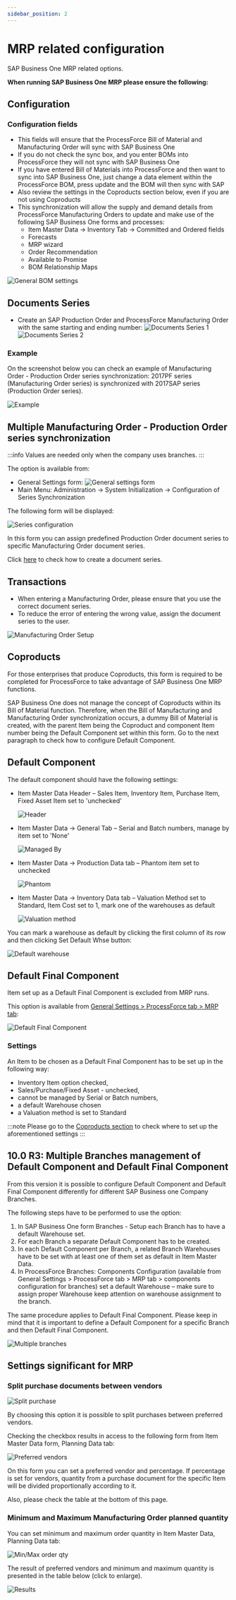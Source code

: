 ```yaml
---
sidebar_position: 2
---
```


# MRP related configuration

SAP Business One MRP related options.

**When running SAP Business One MRP please ensure the following:**

## Configuration

### Configuration fields

- This fields will ensure that the ProcessForce Bill of Material and Manufacturing Order will sync with SAP Business One
- If you do not check the sync box, and you enter BOMs into ProcessForce they will not sync with SAP Business One
- If you have entered Bill of Materials into ProcessForce and then want to sync into SAP Business One, just change a data element within the ProcessForce BOM, press update and the BOM will then sync with SAP
- Also review the settings in the Coproducts section below, even if you are not using Coproducts
- This synchronization will allow the supply and demand details from ProcessForce Manufacturing Orders to update and make use of the following SAP Business One forms and processes:
  - Item Master Data -> Inventory Tab -> Committed and Ordered fields
  - Forecasts
  - MRP wizard
  - Order Recommendation
  - Available to Promise
  - BOM Relationship Maps

![General BOM settings](./media/mrp-related-configuration/general-bom.webp)

## Documents Series

- Create an SAP Production Order and ProcessForce Manufacturing Order with the same starting and ending number:
    ![Documents Series 1](./media/mrp-related-configuration/numbering-pomo.webp)
    ![Documents Series 2](./media/mrp-related-configuration/mor-num.webp)

### Example

On the screenshot below you can check an example of Manufacturing Order - Production Order series synchronization:
2017PF series (Manufacturing Order series) is synchronized with 2017SAP series (Production Order series).

![Example](./media/mrp-related-configuration/example.webp)

## Multiple Manufacturing Order - Production Order series synchronization

:::info
    Values are needed only when the company uses branches.
:::

The option is available from:

- General Settings form:
    ![General settings form](./media/mrp-related-configuration/mor-por-sync.webp)
- Main Menu: Administration → System Initialization → Configuration of Series Synchronization

The following form will be displayed:

![Series configuration](./media/mrp-related-configuration/series-configuration-mor-por.webp)

In this form you can assign predefined Production Order document series to specific Manufacturing Order document series.

Click [here](../../document-numbering.md) to check how to create a document series.

## Transactions

- When entering a Manufacturing Order, please ensure that you use the correct document series.
- To reduce the error of entering the wrong value, assign the document series to the user.

![Manufacturing Order Setup](./media/mrp-related-configuration/series-manufacturing-order.webp)

## Coproducts

For those enterprises that produce Coproducts, this form is required to be completed for ProcessForce to take advantage of SAP Business One MRP functions.

SAP Business One does not manage the concept of Coproducts within its Bill of Material function. Therefore, when the Bill of Manufacturing and Manufacturing Order synchronization occurs, a dummy Bill of Material is created, with the parent Item being the Coproduct and component Item number being the Default Component set within this form. Go to the next paragraph to check how to configure Default Component.

## Default Component

The default component should have the following settings:

- Item Master Data Header – Sales Item, Inventory Item, Purchase Item, Fixed Asset Item set to 'unchecked'

    ![Header](./media/mrp-related-configuration/header.webp)
- Item Master Data → General Tab – Serial and Batch numbers, manage by item set to 'None'

    ![Managed By](./media/mrp-related-configuration/managed-by.webp)
- Item Master Data → Production Data tab – Phantom item set to unchecked

    ![Phantom](./media/mrp-related-configuration/phantom.webp)
- Item Master Data → Inventory Data tab – Valuation Method set to Standard, Item Cost set to 1, mark one of the warehouses as default

    ![Valuation method](./media/mrp-related-configuration/stock-data.webp)

You can mark a warehouse as default by clicking the first column of its row and then clicking Set Default Whse button:

![Default warehouse](./media/mrp-related-configuration/default-warehouse.webp)

## Default Final Component

Item set up as a Default Final Component is excluded from MRP runs.

This option is available from [General Settings > ProcessForce tab > MRP tab](./mrp-tab.md):

![Default Final Component](./media/mrp-related-configuration/default-final-component.webp)

### Settings

An Item to be chosen as a Default Final Component has to be set up in the following way:

- Inventory Item option checked,
- Sales/Purchase/Fixed Asset - unchecked,
- cannot be managed by Serial or Batch numbers,
- a default Warehouse chosen
- a Valuation method is set to Standard

:::note
    Please go to the [Coproducts section](#coproducts) to check where to set up the aforementioned settings
:::

## 10.0 R3: Multiple Branches management of Default Component and Default Final Component

From this version it is possible to configure Default Component and Default Final Component differently for different SAP Business one Company Branches.

The following steps have to be performed to use the option:

1. In SAP Business One form Branches - Setup each Branch has to have a default Warehouse set.
2. For each Branch a separate Default Component has to be created.
3. In each Default Component per Branch, a related Branch Warehouses have to be set with at least one of them set as default in Item Master Data.
4. In ProcessForce Branches: Components Configuration (available from General Settings > ProcessForce tab > MRP tab > components configuration for branches) set a default Warehouse – make sure to assign proper Warehouse keep attention on warehouse assignment to the branch.

The same procedure applies to Default Final Component. Please keep in mind that it is important to define a Default Component for a specific Branch and then Default Final Component.

![Multiple branches](./media/mrp-related-configuration/multiple-branches.webp)

## Settings significant for MRP

### Split purchase documents between vendors

![Split purchase](./media/mrp-related-configuration/mrp-split-purchase.webp)

By choosing this option it is possible to split purchases between preferred vendors.

Checking the checkbox results in access to the following form from Item Master Data form, Planning Data tab:

![Preferred vendors](./media/mrp-related-configuration/preferred.webp)

On this form you can set a preferred vendor and percentage. If percentage is set for vendors, quantity from a purchase document for the specific Item will be divided proportionally according to it.

Also, please check the table at the bottom of this page.

### Minimum and Maximum Manufacturing Order planned quantity

You can set minimum and maximum order quantity in Item Master Data, Planning Data tab:

![Min/Max order qty](./media/mrp-related-configuration/item-master-data-min-max.webp)

The result of preferred vendors and minimum and maximum quantity is presented in the table below (click to enlarge).

![Results](./media/mrp-related-configuration/results.webp)
